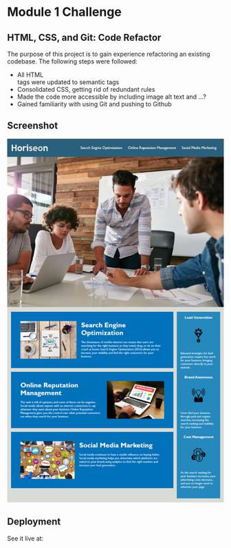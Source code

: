# Module 1 Challenge

## HTML, CSS, and Git: Code Refactor

The purpose of this project is to gain experience refactoring an existing codebase. The following steps were followed: 
- All HTML <div> tags were updated to semantic tags 
- Consolidated CSS, getting rid of redundant rules
- Made the code more accessible by including image alt text and ...?
- Gained familiarity with using Git and pushing to Github
  

## Screenshot

![screenshot](./assets/images/01-html-css-git-homework-demo.png)



## Deployment
See it live at: 